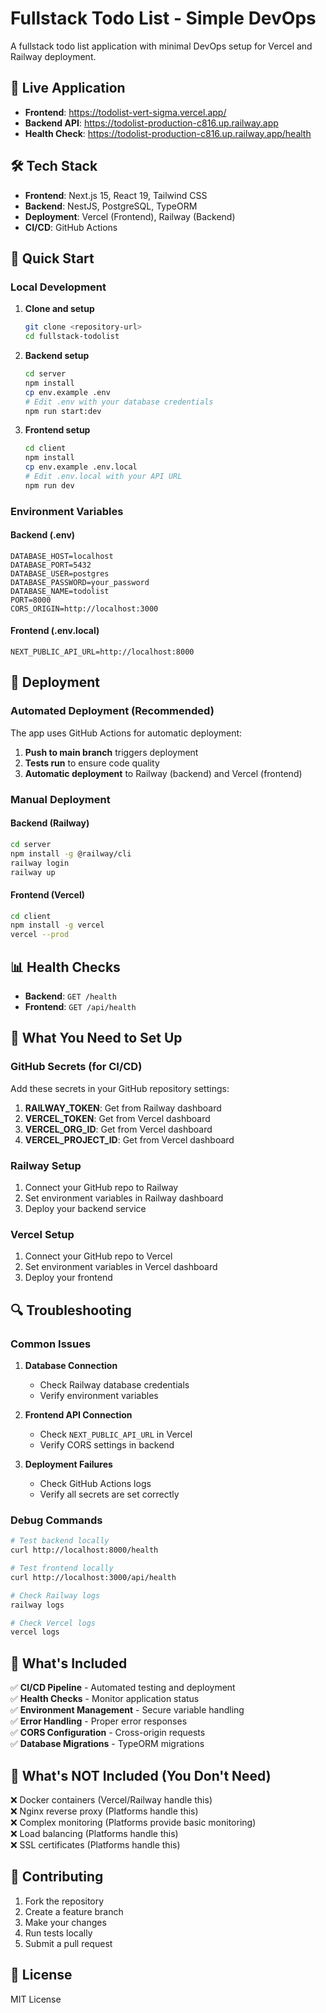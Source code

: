 # Fullstack Todo List - Simple DevOps

A fullstack todo list application with minimal DevOps setup for Vercel and Railway deployment.

## 🚀 Live Application

- **Frontend**: https://todolist-vert-sigma.vercel.app/
- **Backend API**: https://todolist-production-c816.up.railway.app
- **Health Check**: https://todolist-production-c816.up.railway.app/health

## 🛠️ Tech Stack

- **Frontend**: Next.js 15, React 19, Tailwind CSS
- **Backend**: NestJS, PostgreSQL, TypeORM
- **Deployment**: Vercel (Frontend), Railway (Backend)
- **CI/CD**: GitHub Actions

## 🚀 Quick Start

### Local Development

1. **Clone and setup**
   ```bash
   git clone <repository-url>
   cd fullstack-todolist
   ```

2. **Backend setup**
   ```bash
   cd server
   npm install
   cp env.example .env
   # Edit .env with your database credentials
   npm run start:dev
   ```

3. **Frontend setup**
   ```bash
   cd client
   npm install
   cp env.example .env.local
   # Edit .env.local with your API URL
   npm run dev
   ```

### Environment Variables

#### Backend (.env)
```env
DATABASE_HOST=localhost
DATABASE_PORT=5432
DATABASE_USER=postgres
DATABASE_PASSWORD=your_password
DATABASE_NAME=todolist
PORT=8000
CORS_ORIGIN=http://localhost:3000
```

#### Frontend (.env.local)
```env
NEXT_PUBLIC_API_URL=http://localhost:8000
```

## 🚀 Deployment

### Automated Deployment (Recommended)

The app uses GitHub Actions for automatic deployment:

1. **Push to main branch** triggers deployment
2. **Tests run** to ensure code quality
3. **Automatic deployment** to Railway (backend) and Vercel (frontend)

### Manual Deployment

#### Backend (Railway)
```bash
cd server
npm install -g @railway/cli
railway login
railway up
```

#### Frontend (Vercel)
```bash
cd client
npm install -g vercel
vercel --prod
```

## 📊 Health Checks

- **Backend**: `GET /health`
- **Frontend**: `GET /api/health`

## 🔧 What You Need to Set Up

### GitHub Secrets (for CI/CD)

Add these secrets in your GitHub repository settings:

1. **RAILWAY_TOKEN**: Get from Railway dashboard
2. **VERCEL_TOKEN**: Get from Vercel dashboard  
3. **VERCEL_ORG_ID**: Get from Vercel dashboard
4. **VERCEL_PROJECT_ID**: Get from Vercel dashboard

### Railway Setup

1. Connect your GitHub repo to Railway
2. Set environment variables in Railway dashboard
3. Deploy your backend service

### Vercel Setup

1. Connect your GitHub repo to Vercel
2. Set environment variables in Vercel dashboard
3. Deploy your frontend

## 🔍 Troubleshooting

### Common Issues

1. **Database Connection**
   - Check Railway database credentials
   - Verify environment variables

2. **Frontend API Connection**
   - Check `NEXT_PUBLIC_API_URL` in Vercel
   - Verify CORS settings in backend

3. **Deployment Failures**
   - Check GitHub Actions logs
   - Verify all secrets are set correctly

### Debug Commands

```bash
# Test backend locally
curl http://localhost:8000/health

# Test frontend locally
curl http://localhost:3000/api/health

# Check Railway logs
railway logs

# Check Vercel logs
vercel logs
```

## 📝 What's Included

✅ **CI/CD Pipeline** - Automated testing and deployment  
✅ **Health Checks** - Monitor application status  
✅ **Environment Management** - Secure variable handling  
✅ **Error Handling** - Proper error responses  
✅ **CORS Configuration** - Cross-origin requests  
✅ **Database Migrations** - TypeORM migrations  

## 🚫 What's NOT Included (You Don't Need)

❌ Docker containers (Vercel/Railway handle this)  
❌ Nginx reverse proxy (Platforms handle this)  
❌ Complex monitoring (Platforms provide basic monitoring)  
❌ Load balancing (Platforms handle this)  
❌ SSL certificates (Platforms handle this)  

## 🤝 Contributing

1. Fork the repository
2. Create a feature branch
3. Make your changes
4. Run tests locally
5. Submit a pull request

## 📄 License

MIT License 